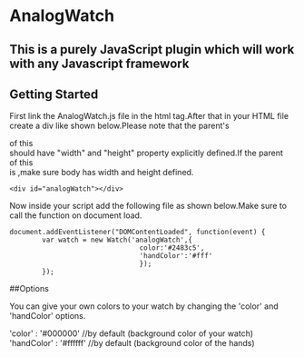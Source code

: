 # AnalogWatch

## This is a purely JavaScript plugin which will work with any Javascript framework

## Getting Started

First link the AnalogWatch.js file in the html <head> tag.After that in your HTML file create a div like shown below.Please note that the parent's <div> of this <div> should have "width" and "height" property explicitly defined.If the parent <div> of this <div> is <body>  ,make sure body has width and height defined.


```
<div id="analogWatch"></div>

```


Now inside your script add the following file as shown below.Make sure to call the function on document load.

```
document.addEventListener("DOMContentLoaded", function(event) { 
        var watch = new Watch('analogWatch',{
                                color:'#2483c5',
                                'handColor':'#fff'
                                });
        });

```


##Options

You can give your own colors to your watch by changing the 'color' and 'handColor' options.

'color' : '#000000' //by default        (background color of your watch)
'handColor' : '#ffffff' //by default    (background color of the hands)
